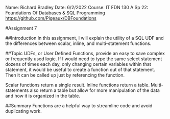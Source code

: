 Name: Richard Bradley
Date: 6/2/2022
Course: IT FDN 130 A Sp 22: Foundations Of Databases & SQL Programming
https://github.com/Pigeaux/DBFoundations 

#Assignment 7

##Introduction
In this assignment, I will explain the utility of a SQL UDF and the differences between scalar, inline, and multi-statement functions.

##Topic
UDFs, or User Defined Functions, provide an easy to save complex or frequently used logic. If I would need to type the same select statement dozens of times each day, only changing certain variables within that statement, it would be useful to create a function out of that statement. Then it can be called up just by referencing the function.

Scalar functions return a single result. Inline functions return a table. Multi-statements also return a table but allow for more manipulation of the data and how it is organized in the table.

##Summary
Functions are a helpful way to streamline code and avoid duplicating work.
